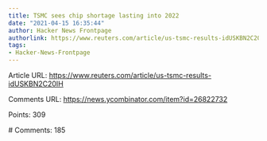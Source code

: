 ```yaml
---
title: TSMC sees chip shortage lasting into 2022
date: "2021-04-15 16:35:44"
author: Hacker News Frontpage
authorlink: https://www.reuters.com/article/us-tsmc-results-idUSKBN2C20IH
tags:
- Hacker-News-Frontpage
---
```


<p>Article URL: <a href="https://www.reuters.com/article/us-tsmc-results-idUSKBN2C20IH">https://www.reuters.com/article/us-tsmc-results-idUSKBN2C20IH</a></p>
<p>Comments URL: <a href="https://news.ycombinator.com/item?id=26822732">https://news.ycombinator.com/item?id=26822732</a></p>
<p>Points: 309</p>
<p># Comments: 185</p>
